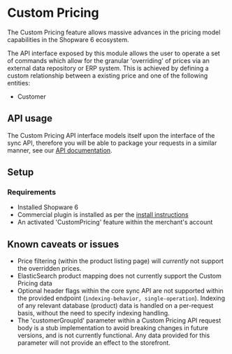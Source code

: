 # Custom Pricing

The Custom Pricing feature allows massive advances in the pricing model capabilities in the Shopware 6 ecosystem.

The API interface exposed by this module allows the user to operate a set of commands which allow for the granular 'overriding' of prices via an external data repository or ERP system. This is achieved by defining a custom relationship between a existing price and one of the following entities:

- Customer

<!-- These price->entity relationships will come later
- Customer Group 
- Group Id
- Rule Id
-->

## API usage

The Custom Pricing API interface models itself upon the interface of the sync API, therefore you will be able to package your requests in a similar manner, see our [API documentation](https://shopware.stoplight.io/docs/admin-api).

## Setup

### Requirements

- Installed Shopware 6
- Commercial plugin is installed as per the [install instructions](guides/plugins/plugins/plugin-base-guide#install-your-plugin)
- An activated 'CustomPricing' feature within the merchant's account

## Known caveats or issues

- Price filtering (within the product listing page) will _currently_ not support the overridden prices.
- ElasticSearch product mapping does not currently support the Custom Pricing data
- Optional header flags within the core sync API are not supported within the provided endpoint (`indexing-behavior, single-operation`). Indexing of any relevant database (product) data is handled on a per-request basis, without the need to specify indexing handling.
- The 'customerGroupId' parameter within a Custom Pricing API request body is a stub implementation to avoid breaking changes in future versions, and is not currently functional. Any data provided for this parameter will not provide an effect to the storefront.

